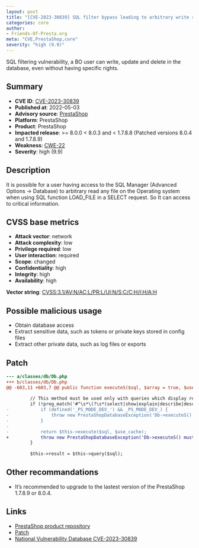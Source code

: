```yaml
---
layout: post
title: "[CVE-2023-30839] SQL filter bypass leading to arbitrary write requests using "SQL Manager""
categories: core
author:
- Friends-Of-Presta.org
meta: "CVE,PrestaShop,core"
severity: "high (9.9)"
---
```


SQL filtering vulnerability, a BO user can write, update and delete in the database, even without having specific rights.

## Summary

* **CVE ID**: [CVE-2023-30839](https://cve.mitre.org/cgi-bin/cvename.cgi?name=CVE-2023-30839)
* **Published at**: 2022-05-03
* **Advisory source**: [PrestaShop](https://github.com/PrestaShop/PrestaShop/security/advisories/GHSA-p379-cxqh-q822)
* **Platform**: PrestaShop
* **Product**: PrestaShop
* **Impacted release**: >= 8.0.0 < 8.0.3 and < 1.7.8.8 (Patched versions 8.0.4 and 1.7.8.9)
* **Weakness**: [CWE-22](https://www.cvedetails.com/cwe-details/22/cwe.html)
* **Severity**: high (9.9)

## Description

It is possible for a user having access to the SQL Manager (Advanced Options -> Database) to arbitrary read any file on the Operating system when using SQL function LOAD_FILE in a SELECT request. So It can access to critical information.

## CVSS base metrics

* **Attack vector**: network
* **Attack complexity**: low
* **Privilege required**: low
* **User interaction**: required
* **Scope**: changed
* **Confidentiality**: high
* **Integrity**: high
* **Availability**: high

**Vector string**: [CVSS:3.1/AV:N/AC:L/PR:L/UI:N/S:C/C:H/I:H/A:H](https://nvd.nist.gov/vuln-metrics/cvss/v3-calculator?vector=AV:N/AC:L/PR:L/UI:N/S:C/C:H/I:H/A:H)

## Possible malicious usage

* Obtain database access
* Extract sensitive data, such as tokens or private keys stored in config files
* Extract other private data, such as log files or exports

## Patch

```diff
--- a/classes/db/Db.php
+++ b/classes/db/Db.php
@@ -603,11 +603,7 @@ public function executeS($sql, $array = true, $use_cache = true)
 
         // This method must be used only with queries which display results
         if (!preg_match('#^\s*\(?\s*(select|show|explain|describe|desc)\s#i', $sql)) {
-            if (defined('_PS_MODE_DEV_') && _PS_MODE_DEV_) {
-                throw new PrestaShopDatabaseException('Db->executeS() must be used only with select, show, explain or describe queries');
-            }
-
-            return $this->execute($sql, $use_cache);
+            throw new PrestaShopDatabaseException('Db->executeS() must be used only with select, show, explain or describe queries');
         }
 
         $this->result = $this->query($sql);
```

## Other recommandations

* It’s recommended to upgrade to the lastest version of the PrestaShop 1.7.8.9 or 8.0.4.


## Links

* [PrestaShop product repository](https://github.com/PrestaShop/PrestaShop/security/advisories/GHSA-p379-cxqh-q822)
* [Patch](https://github.com/PrestaShop/PrestaShop/commit/d900806e1841a31f26ff0a1843a6888fc1bb7f81.patch)
* [National Vulnerability Database CVE-2023-30839](https://nvd.nist.gov/vuln/detail/CVE-2023-30839)

